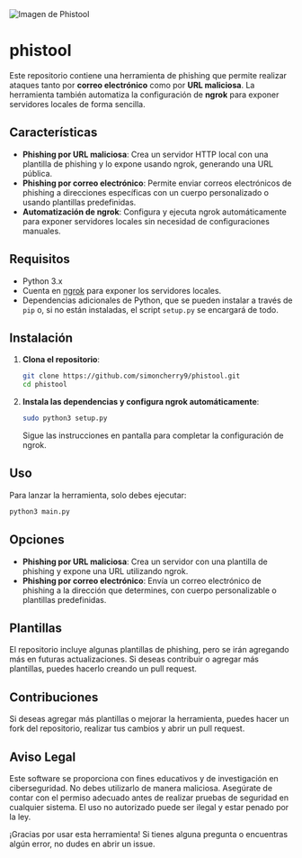 <img src="https://github.com/user-attachments/assets/7792e1e3-39d0-428e-8eef-faca60fa5c0c" alt="Imagen de Phistool">

# phistool

Este repositorio contiene una herramienta de phishing que permite realizar ataques tanto por **correo electrónico** como por **URL maliciosa**. La herramienta también automatiza la configuración de **ngrok** para exponer servidores locales de forma sencilla.

## Características

- **Phishing por URL maliciosa**: Crea un servidor HTTP local con una plantilla de phishing y lo expone usando ngrok, generando una URL pública.
- **Phishing por correo electrónico**: Permite enviar correos electrónicos de phishing a direcciones específicas con un cuerpo personalizado o usando plantillas predefinidas.
- **Automatización de ngrok**: Configura y ejecuta ngrok automáticamente para exponer servidores locales sin necesidad de configuraciones manuales.

## Requisitos

- Python 3.x
- Cuenta en [ngrok](https://ngrok.com/) para exponer los servidores locales.
- Dependencias adicionales de Python, que se pueden instalar a través de `pip` o, si no están instaladas, el script `setup.py` se encargará de todo.

## Instalación

1. **Clona el repositorio**:

   ```bash
   git clone https://github.com/simoncherry9/phistool.git
   cd phistool
   ```

2. **Instala las dependencias y configura ngrok automáticamente**:

    ```bash
    sudo python3 setup.py
    ```

    Sigue las instrucciones en pantalla para completar la configuración de ngrok.

## Uso

Para lanzar la herramienta, solo debes ejecutar:

```bash
python3 main.py
```

## Opciones

- **Phishing por URL maliciosa**: Crea un servidor con una plantilla de phishing y expone una URL utilizando ngrok.
- **Phishing por correo electrónico**: Envía un correo electrónico de phishing a la dirección que determines, con cuerpo personalizable o plantillas predefinidas.

## Plantillas

El repositorio incluye algunas plantillas de phishing, pero se irán agregando más en futuras actualizaciones. Si deseas contribuir o agregar más plantillas, puedes hacerlo creando un pull request.

## Contribuciones

Si deseas agregar más plantillas o mejorar la herramienta, puedes hacer un fork del repositorio, realizar tus cambios y abrir un pull request.

## Aviso Legal

Este software se proporciona con fines educativos y de investigación en ciberseguridad. No debes utilizarlo de manera maliciosa. Asegúrate de contar con el permiso adecuado antes de realizar pruebas de seguridad en cualquier sistema. El uso no autorizado puede ser ilegal y estar penado por la ley.

¡Gracias por usar esta herramienta! Si tienes alguna pregunta o encuentras algún error, no dudes en abrir un issue.
